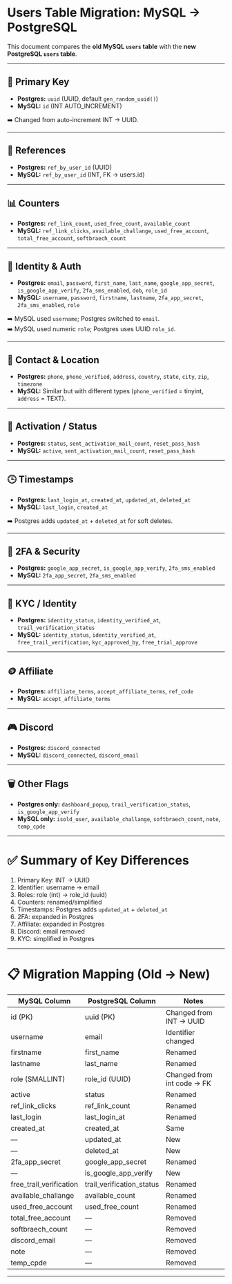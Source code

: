 # Users Table Migration: MySQL → PostgreSQL

This document compares the **old MySQL `users` table** with the **new PostgreSQL `users` table**.

---

## 🔑 Primary Key
- **Postgres:** `uuid` (UUID, default `gen_random_uuid()`)
- **MySQL:** `id` (INT AUTO_INCREMENT)

➡️ Changed from auto-increment INT → UUID.

---

## 🧩 References
- **Postgres:** `ref_by_user_id` (UUID)
- **MySQL:** `ref_by_user_id` (INT, FK → users.id)

---

## 📊 Counters
- **Postgres:** `ref_link_count`, `used_free_count`, `available_count`
- **MySQL:** `ref_link_clicks`, `available_challange`, `used_free_account`, `total_free_account`, `softbraech_count`

---

## 👤 Identity & Auth
- **Postgres:** `email`, `password`, `first_name`, `last_name`, `google_app_secret`, `is_google_app_verify`, `2fa_sms_enabled`, `dob`, `role_id`
- **MySQL:** `username`, `password`, `firstname`, `lastname`, `2fa_app_secret`, `2fa_sms_enabled`, `role`

➡️ MySQL used `username`; Postgres switched to `email`.  
➡️ MySQL used numeric `role`; Postgres uses UUID `role_id`.

---

## 📱 Contact & Location
- **Postgres:** `phone`, `phone_verified`, `address`, `country`, `state`, `city`, `zip`, `timezone`
- **MySQL:** Similar but with different types (`phone_verified` = tinyint, `address` = TEXT).

---

## 📩 Activation / Status
- **Postgres:** `status`, `sent_activation_mail_count`, `reset_pass_hash`
- **MySQL:** `active`, `sent_activation_mail_count`, `reset_pass_hash`

---

## 🕒 Timestamps
- **Postgres:** `last_login_at`, `created_at`, `updated_at`, `deleted_at`
- **MySQL:** `last_login`, `created_at`

➡️ Postgres adds `updated_at` + `deleted_at` for soft deletes.

---

## 🔐 2FA & Security
- **Postgres:** `google_app_secret`, `is_google_app_verify`, `2fa_sms_enabled`
- **MySQL:** `2fa_app_secret`, `2fa_sms_enabled`

---

## 🪪 KYC / Identity
- **Postgres:** `identity_status`, `identity_verified_at`, `trail_verification_status`
- **MySQL:** `identity_status`, `identity_verified_at`, `free_trail_verification`, `kyc_approved_by`, `free_trial_approve`

---

## 🪙 Affiliate
- **Postgres:** `affiliate_terms`, `accept_affiliate_terms`, `ref_code`
- **MySQL:** `accept_affiliate_terms`

---

## 🎮 Discord
- **Postgres:** `discord_connected`
- **MySQL:** `discord_connected`, `discord_email`

---

## 🗑️ Other Flags
- **Postgres only:** `dashboard_popup`, `trail_verification_status`, `is_google_app_verify`
- **MySQL only:** `isold_user`, `available_challange`, `softbraech_count`, `note`, `temp_cpde`

---

# ✅ Summary of Key Differences
1. Primary Key: INT → UUID  
2. Identifier: username → email  
3. Roles: role (int) → role_id (uuid)  
4. Counters: renamed/simplified  
5. Timestamps: Postgres adds `updated_at` + `deleted_at`  
6. 2FA: expanded in Postgres  
7. Affiliate: expanded in Postgres  
8. Discord: email removed  
9. KYC: simplified in Postgres  

---

# 📋 Migration Mapping (Old → New)

| MySQL Column            | PostgreSQL Column       | Notes |
|--------------------------|-------------------------|-------|
| id (PK)                 | uuid (PK)              | Changed from INT → UUID |
| username                | email                  | Identifier changed |
| firstname                | first_name             | Renamed |
| lastname                 | last_name              | Renamed |
| role (SMALLINT)          | role_id (UUID)         | Changed from int code → FK |
| active                   | status                 | Renamed |
| ref_link_clicks           | ref_link_count         | Renamed |
| last_login               | last_login_at          | Renamed |
| created_at               | created_at             | Same |
| —                        | updated_at             | New |
| —                        | deleted_at             | New |
| 2fa_app_secret           | google_app_secret      | Renamed |
| —                        | is_google_app_verify   | New |
| free_trail_verification  | trail_verification_status | Renamed |
| available_challange      | available_count        | Renamed |
| used_free_account        | used_free_count        | Renamed |
| total_free_account       | —                      | Removed |
| softbraech_count         | —                      | Removed |
| discord_email            | —                      | Removed |
| note                     | —                      | Removed |
| temp_cpde                | —                      | Removed |

---
